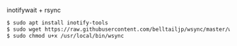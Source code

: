 inotifywait + rsync

```bash
$ sudo apt install inotify-tools
$ sudo wget https://raw.githubusercontent.com/belltailjp/wsync/master/wsync /usr/local/bin
$ sudo chmod u+x /usr/local/bin/wsync
```
